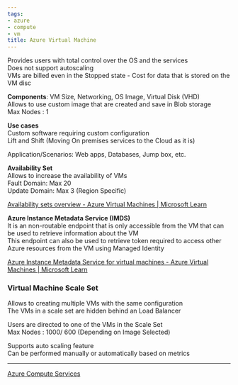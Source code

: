 ```yaml
---
tags:
- azure
- compute
- vm
title: Azure Virtual Machine
---
```


Provides users with total control over the OS and the services  
Does not support autoscaling  
VMs are billed even in the Stopped state - Cost for data that is stored on the VM disc

**Components**: VM Size, Networking, OS Image, Virtual Disk (VHD)  
Allows to use custom image that are created and save in Blob storage  
Max Nodes : 1

**Use cases**  
Custom software requiring custom configuration  
Lift and Shift (Moving On premises services to the Cloud as it is)

Application/Scenarios: Web apps, Databases, Jump box, etc.

**Availability Set**  
Allows to increase the availability of VMs  
Fault Domain: Max 20  
Update Domain: Max 3 (Region Specific)

[Availability sets overview - Azure Virtual Machines | Microsoft Learn](https://learn.microsoft.com/bs-latn-ba/azure/virtual-machines/availability-set-overview#how-do-availability-sets-work)

**Azure Instance Metadata Service (IMDS)**  
It is an non-routable endpoint that is only accessible from the VM that can be used to retrieve information about the VM  
This endpoint can also be used to retrieve token required to access other Azure resources from the VM using Managed Identity

[Azure Instance Metadata Service for virtual machines - Azure Virtual Machines | Microsoft Learn](https://learn.microsoft.com/en-us/azure/virtual-machines/instance-metadata-service?tabs=windows)

### Virtual Machine Scale Set

Allows to creating multiple VMs with the same configuration    
The VMs in a scale set are hidden behind an Load Balancer  

Users are directed to one of the VMs in the Scale Set  
Max Nodes : 1000/ 600 (Depending on Image Selected)

Supports auto scaling feature  
Can be performed manually or automatically based on metrics

---

[Azure Compute Services](azure-compute-services.md)